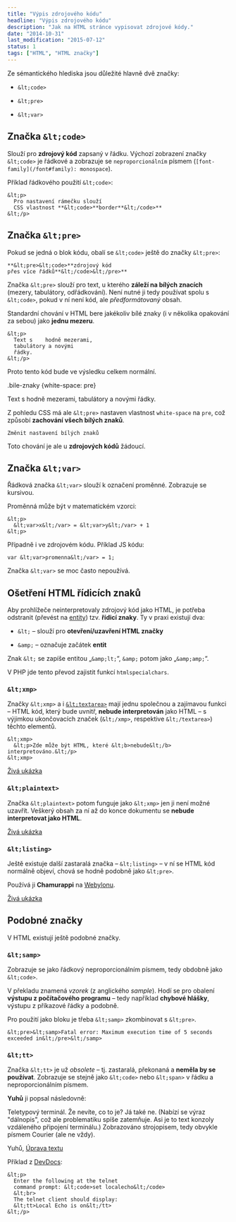 ```yaml
---
title: "Výpis zdrojového kódu"
headline: "Výpis zdrojového kódu"
description: "Jak na HTML stránce vypisovat zdrojové kódy."
date: "2014-10-31"
last_modification: "2015-07-12"
status: 1
tags: ["HTML", "HTML značky"]
---
```


Ze sémantického hlediska jsou důležité hlavně dvě značky:

  - `&lt;code>`

  - `&lt;pre>`

  - `&lt;var>`

## Značka `&lt;code>`

Slouží pro **zdrojový kód** zapsaný v řádku. Výchozí zobrazení značky `&lt;code>` je řádkové a zobrazuje se `neproporcionálním` písmem (`[font-family](/font#family): monospace`).

Příklad řádkového použití `&lt;code>`:

```
&lt;p>
  Pro nastavení rámečku slouží 
  CSS vlastnost **&lt;code>**border**&lt;/code>**
&lt;/p>
```

## Značka `&lt;pre>`

Pokud se jedná o blok kódu, obalí se `&lt;code>` ještě do značky `&lt;pre>`:

```
**&lt;pre>&lt;code>**zdrojový kód
přes více řádků**&lt;/code>&lt;/pre>**
```

Značka `&lt;pre>` slouží pro text, u kterého **záleží na bílých znacích** (mezery, tabulátory, odřádkování). Není nutné ji tedy používat spolu s `&lt;code>`, pokud v ní není kód, ale *předformátovaný* obsah.

Standardní chování v HTML bere jakékoliv bílé znaky (i v několika opakování za sebou) jako **jednu mezeru**.

```
&lt;p>
  Text s    hodně mezerami,
  tabulátory a novými
  řádky.
&lt;/p>
```

Proto tento kód bude ve výsledku celkem normální.

  .bile-znaky {white-space: pre}

  Text s    hodně mezerami,
  tabulátory a novými
  řádky.

Z pohledu CSS má ale `&lt;pre>` nastaven vlastnost `white-space` na `pre`, což způsobí **zachování všech bílých znaků**.

    Změnit nastavení bílých znaků

Toto chování je ale u **zdrojových kódů** žádoucí.

## Značka `&lt;var>`

Řádková značka `&lt;var>` slouží k označení proměnné. Zobrazuje se kursivou.

Proměnná může být v matematickém vzorci:

```
&lt;p>
  &lt;var>x&lt;/var> = &lt;var>y&lt;/var> + 1
&lt;p>
```

Případně i ve zdrojovém kódu. Příklad JS kódu:

```
var &lt;var>promenna&lt;/var> = 1;
```

Značka `&lt;var>` se moc často nepoužívá.

## Ošetření HTML řídicích znaků

Aby prohlížeče neinterpretovaly zdrojový kód jako HTML, je potřeba odstranit (převést na [entity](/entity)) tzv. **řídicí znaky**. Ty v praxi existují dva:

  - `&lt;` – slouží pro **otevření/uzavření HTML značky**

  - `&amp;` – označuje začátek **entit**

Znak `&lt;` se zapíše entitou „`&amp;lt;`“, `&amp;` potom jako „`&amp;amp;`“.

V PHP jde tento převod zajistit funkcí `htmlspecialchars`.

### `&lt;xmp>`

Značky `&lt;xmp>` a i [`&lt;textarea>`](/textarea) mají jednu společnou a zajímavou funkci – HTML kód, který bude uvnitř, **nebude interpretován** jako HTML – s výjimkou ukončovacích značek (`&lt;/xmp>`, respektive `&lt;/textarea>`) těchto elementů.

```
&lt;xmp>
  &lt;p>Zde může být HTML, které &lt;b>nebude&lt;/b> interpretováno.&lt;/p>
&lt;xmp>
```

[Živá ukázka](http://kod.djpw.cz/kqib)

### `&lt;plaintext>`

Značka `&lt;plaintext>` potom funguje jako `&lt;xmp>` jen ji není možné uzavřít. Veškerý obsah za ní až do konce dokumentu se **nebude interpretovat jako HTML**.

[Živá ukázka](http://kod.djpw.cz/jqib)

### `&lt;listing>`

Ještě existuje další zastaralá značka – `&lt;listing>` – v ní se HTML kód normálně objeví, chová se hodně podobně jako `&lt;pre>`.

  Používá ji **Chamurappi** na [Webylonu](http://webylon.info/).

[Živá ukázka](http://kod.djpw.cz/lqib)

## Podobné značky

V HTML existují ještě podobné značky.

### `&lt;samp>`

Zobrazuje se jako řádkový neproporcionálním písmem, tedy obdobně jako `&lt;code>`.

V překladu znamená *vzorek* (z anglického *sample*). Hodí se pro obalení **výstupu z počítačového programu** – tedy například **chybové hlášky**, výstupu z příkazové řádky a podobně.

Pro použití jako bloku je třeba `&lt;samp>` zkombinovat s `&lt;pre>`.

```
&lt;pre>&lt;samp>Fatal error: Maximum execution time of 5 seconds exceeded in&lt;/pre>&lt;/samp>
```

### `&lt;tt>`

Značka `&lt;tt>` je už *obsolete* – tj. zastaralá, překonaná a **neměla by se používat**. Zobrazuje se stejně jako `&lt;code>` nebo `&lt;span>` v řádku a neproporcionálním písmem.

**Yuhů** ji popsal následovně:

  Teletypový terminál. Že nevíte, co to je? Já také ne. (Nabízí se výraz "dálnopis", což ale problematiku spíše zatemňuje. Asi je to text konzoly vzdáleného připojení terminálu.) Zobrazováno strojopisem, tedy obvykle písmem Courier (ale ne vždy).

  Yuhů, [Úprava textu](http://www.jakpsatweb.cz/html/text.html#tt)

Příklad z [DevDocs](http://devdocs.io/html/element/tt):

```
&lt;p>
  Enter the following at the telnet 
  command prompt: &lt;code>set localecho&lt;/code>
  &lt;br>
  The telnet client should display: 
  &lt;tt>Local Echo is on&lt;/tt>
&lt;/p>
```